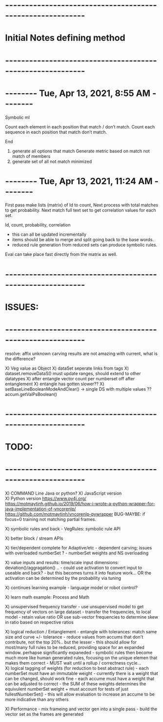 # ----------------------------------------------------------
# Initial Notes defining method
# ----------------------------------------------------------
# -------- Tue, Apr 13, 2021, 8:55 AM --------
Symbolic ml

Count each element in each position that match / don’t match.
Count each sequence in each position that match don’t match.

End
1)  generate all options that match
      Generate metric based on match not match of members
2) generate set of all not match minimized

# -------- Tue, Apr 13, 2021, 11:24 AM --------
First pass make lists (matrix) of Id to count,
Next process with total matches to get probability.
Next match full text set to get correlation values for each set.

Id, count, probability, correlation

- this can all be updated incrementally
- items should be able to merge and split going back to the base words.
- reduced rule generation from reduced sets can produce symbolic rules.

Eval can take place fast directly from the matrix as well.
	

# ----------------------------------------------------------
# ISSUES:
# ----------------------------------------------------------
resolve: affix unknown carving results are not amazing with current, what is the difference?

X) Veg value as Object
X) dataSet seperate links from tags
X) dataset.removeDataS() must update ranges, should extend to other datatypes
X) after entangle vector count per numberset off after entanglement	
X) entangle has gotten slower??
X) setBaseLineBooleanModeAndClear() -> single DS with multiple values ?? accum.getValPsBoolean()


# ----------------------------------------------------------
# TODO:
# ----------------------------------------------------------
X) COMMAND Line Java or python?
X) JavaScript version	
X) Python version
	https://www.py4j.org/
    https://motmaytinh.github.io/2019/06/how-i-wrote-a-python-wrapper-for-java-implementation-of-vncorenlp/
    https://github.com/motmaytinh/vncorenlp-pywrapper
BUG-MAYBE: if focus=0 training not matching partial frames. 
 		
X) symbolic rules and back
	- VegRules: symbolic rule API
	
X) better block / stream APIs

X) tier/dependent complete for Adaptive/etc
	- dependent carving; issues with overloaded numberSet ?
	- numberSet weights and NS overloading
	
X) value inputs and results: time/scale input dimensions: deviation()/aggragation() ..
	- could use activation to convert input to useable and back? 
	- but this becomes turns it into feature work... OR the activation can be determined by the probability via tuning
	
X) continues learning example - language model or robot control?

X) learn math example: Process and Math
	
X) unsupervised	frequency transfer
	- use unsupervised model to get frequency of vectors on large dataset
	- transfer the frequencies, to local model
		- retain value ratio OR use sub-vector frequencies to determine skew in ratio based on respective ratios
	
X) logical reduction / Entanglement
	- entangle with tolerances: match same size and curve +/- tolerance
	- reduce values from accums that don't contribute, not the top 20%.. but the lesser
	- this should allow for most/many full rules to be reduced, providing space for an expanded window. perhapse significantly expaneded
	- symbolic rules then become much more like human generated rules, focusing on the unique elemen that makes them correct 
	- MUST wait until a rollup / correctness cycle...		
	X) logical tagging of weights (for reduction to best abstract rule)
		- each numberSet must have an immutable weight - currently there is a weight that can be changed, should work fine
		- each accume must have a weight that can be adjusted to correct
		- the SUM of these weights determines the equivulent numberSet weight + must account for tests of just fullestNumberSet()
		- this will allow evaluation to increase an accume to be more indicative than any others
		
X) Performance - mix frameing and vector gen into a single pass
	- build the vector set as the frames are generated



